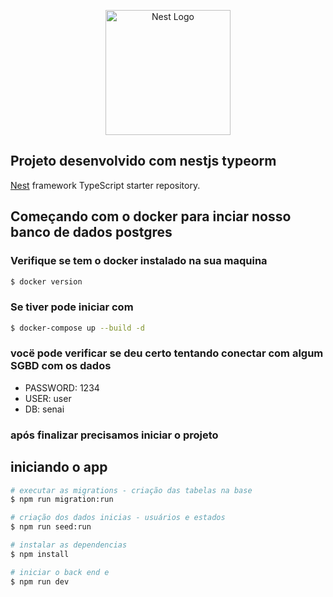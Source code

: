 <p align="center">
  <a href="http://nestjs.com/" target="blank"><img src="https://nestjs.com/img/logo-small.svg" width="200" alt="Nest Logo" /></a>
</p>

## Projeto desenvolvido com nestjs typeorm

[Nest](https://github.com/nestjs/nest) framework TypeScript starter repository.

## Começando com o docker para inciar nosso banco de dados postgres

### Verifique se tem o docker instalado na sua maquina

```bash
$ docker version
```

### Se tiver pode iniciar com

```bash
$ docker-compose up --build -d
```

### vocë pode verificar se deu certo tentando conectar com algum SGBD com os dados

- PASSWORD: 1234
- USER: user
- DB: senai

### após finalizar precisamos iniciar o projeto

## iniciando o app

```bash
# executar as migrations - criação das tabelas na base
$ npm run migration:run

# criação dos dados inicias - usuários e estados
$ npm run seed:run

# instalar as dependencias
$ npm install

# iniciar o back end e
$ npm run dev

```
